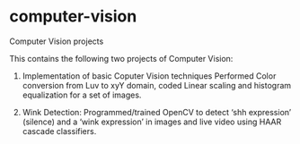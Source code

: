 # computer-vision
Computer Vision projects

This contains the following two projects of Computer Vision:

1. Implementation of basic Coputer Vision techniques
Performed Color conversion from Luv to xyY domain, coded Linear scaling and histogram equalization for a set of images.

2. Wink Detection:
Programmed/trained OpenCV to detect ‘shh expression’ (silence) and a ‘wink expression’ in images and live video using HAAR cascade classifiers.

